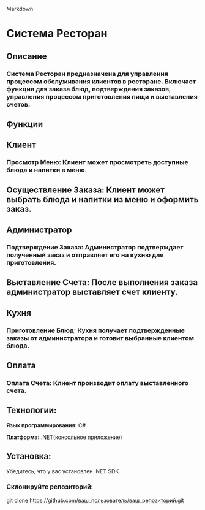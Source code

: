 Markdown
# **Система Ресторан**
## **Описание**
### Система Ресторан предназначена для управления процессом обслуживания клиентов в ресторане. Включает функции для заказа блюд, подтверждения заказов, управления процессом приготовления пищи и выставления счетов.

## **Функции**
## **Клиент**
### **Просмотр Меню:** Клиент может просмотреть доступные блюда и напитки в меню.

## **Осуществление Заказа:** Клиент может выбрать блюда и напитки из меню и оформить заказ.

## **Администратор**
### **Подтверждение Заказа:** Администратор подтверждает полученный заказ и отправляет его на кухню для приготовления.

## **Выставление Счета:** После выполнения заказа администратор выставляет счет клиенту.

## **Кухня**
### **Приготовление Блюд:** Кухня получает подтвержденные заказы от администратора и готовит выбранные клиентом блюда.

## **Оплата**
### **Оплата Счета:** Клиент производит оплату выставленного счета.

## **Технологии:**

**Язык программирования:** C#

**Платформа:** .NET(консольное приложение)

## **Установка:**

Убедитесь, что у вас установлен .NET SDK.

### **Склонируйте репозиторий:**

git clone https://github.com/ваш_пользователь/ваш_репозиторий.git


